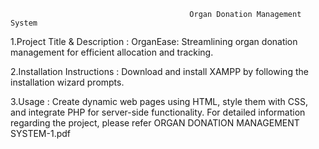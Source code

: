                                             Organ Donation Management System

1.Project Title & Description : OrganEase: Streamlining organ donation management for efficient allocation and tracking.

2.Installation Instructions : Download and install XAMPP by following the installation wizard prompts.

3.Usage : Create dynamic web pages using HTML, style them with CSS, and integrate PHP for server-side functionality. 
For detailed information regarding the project, please refer ORGAN DONATION MANAGEMENT SYSTEM-1.pdf
